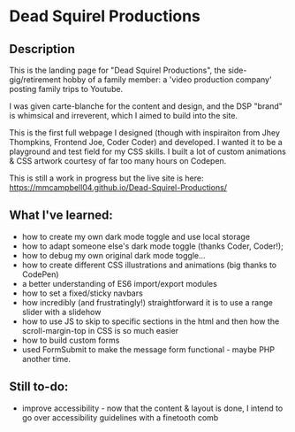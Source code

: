 # Dead Squirel Productions

## Description

This is the landing page for "Dead Squirel Productions", the side-gig/retirement hobby of a family member: a 'video production company' posting family trips to Youtube.

I was given carte-blanche for the content and design, and the DSP "brand" is whimsical and irreverent, which I aimed to build into the site.

This is the first full webpage I designed (though with inspiraiton from Jhey Thompkins, Frontend Joe, Coder Coder) and developed. I wanted it to be a playground and test field for my CSS skills. I built a lot of custom animations & CSS artwork courtesy of far too many hours on Codepen.

This is still a work in progress but the live site is here: https://mmcampbell04.github.io/Dead-Squirel-Productions/

## What I've learned:

- how to create my own dark mode toggle and use local storage
- how to adapt someone else's dark mode toggle (thanks Coder, Coder!);
- how to debug my own original dark mode toggle...
- how to create different CSS illustrations and animations (big thanks to CodePen)
- a better understanding of ES6 import/export modules
- how to set a fixed/sticky navbars
- how incredibly (and frustratingly!) straightforward it is to use a range slider with a slidehow
- how to use JS to skip to specific sections in the html and then how the scroll-margin-top in CSS is so much easier
- how to build custom forms
- used FormSubmit to make the message form functional - maybe PHP another time.

## Still to-do:

- improve accessibility - now that the content & layout is done, I intend to go over accessibility guidelines with a finetooth comb
